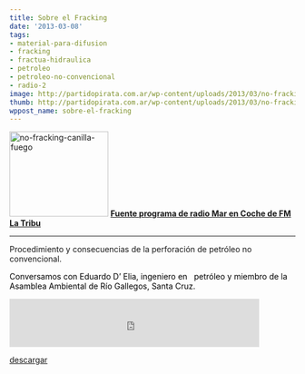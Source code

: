 ```yaml
---
title: Sobre el Fracking
date: '2013-03-08'
tags:
- material-para-difusion
- fracking
- fractua-hidraulica
- petroleo
- petroleo-no-convencional
- radio-2
image: http://partidopirata.com.ar/wp-content/uploads/2013/03/no-fracking-canilla-fuego.jpg
thumb: http://partidopirata.com.ar/wp-content/uploads/2013/03/no-fracking-canilla-fuego-150x150.jpg
wppost_name: sobre-el-fracking
---
```


<a href="http://partidopirata.com.ar/wp-content/uploads/2013/03/no-fracking-canilla-fuego.jpg"><img class="alignright size-full wp-image-8691" alt="no-fracking-canilla-fuego" src="http://partidopirata.com.ar/wp-content/uploads/2013/03/no-fracking-canilla-fuego.jpg" width="174" height="150" /></a>
<strong><a href="https://marencoche.wordpress.com/2013/03/05/fracking/" target="_blank">Fuente programa de radio Mar en Coche de FM La Tribu</a></strong>

<hr />

Procedimiento y consecuencias de la perforación de petróleo no convencional.

<span style="color: #000000;">Conversamos con Eduardo D’ Elia, ingeniero en   petróleo y miembro de la Asamblea Ambiental de Río Gallegos, Santa Cruz.</span>

<iframe src="http://marencoche79760.podomatic.com/embed/frame/posting/2013-03-05T06_45_50-08_00?json_url=http%3A%2F%2Fmarencoche79760.podomatic.com%2Fentry%2Fembed_params%2F2013-03-05T06_45_50-08_00%3Fcolor%3D43bee7%26autoPlay%3Dfalse%26width%3D440%26height%3D85%26objembed%3D0" height="85" width="440" allowfullscreen="" frameborder="0" marginwidth="0" marginheight="0" scrolling="no"></iframe>

<a href="http://marencoche79760.podomatic.com/enclosure/2013-03-05T06_45_50-08_00.mp3">descargar</a>
